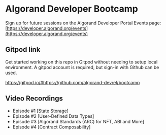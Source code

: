 # Algorand Developer Bootcamp
Sign up for future sessions on the Algorand Developer Portal Events page: [https://developer.algorand.org/events](https://developer.algorand.org/events)

## Gitpod link
Get started working on this repo in Gitpod without needing to setup local environment. A gitpod account is required, but sign-in with Github can be used.

https://gitpod.io/#https://github.com/algorand-devrel/bootcamp

## Video Recordings
- Episode #1 [State Storage]
- Episode #2 [User-Defined Data Types]
- Episode #3 [Algorand Standards (ARC) for NFT, ABI and More]
- Episode #4 [Contract Composability]
